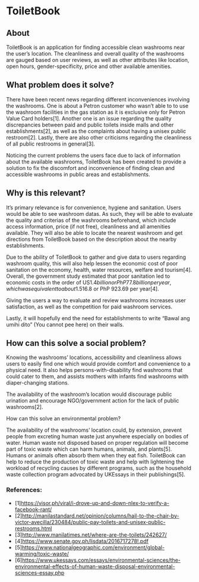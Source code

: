 # ToiletBook

## About

ToiletBook is an application for finding accessible clean washrooms near the user’s location. The cleanliness and overall quality of the washrooms are gauged based on user reviews, as well as other attributes like location, open hours, gender-specificity, price and other available amenities. 

## What problem does it solve?

There have been recent news regarding different inconveniences involving the washrooms. One is about a Petron customer who wasn’t able to to use the washroom facilities in the gas station as it is exclusive only for Petron Value Card holders[1]. Another one is an issue regarding the quality discrepancies between paid and public toilets inside malls and other establishments[2], as well as the complaints about having a unisex public restroom[2]. Lastly, there are also other criticisms regarding the cleanliness of all public restrooms in general[3].

Noticing the current problems the users face due to lack of information about the available washrooms, ToiletBook has been created to provide a solution to fix the discomfort and inconvenience of finding clean and accessible washrooms in public areas and establishments. 

## Why is this relevant?

It’s primary relevance is for convenience, hygiene and sanitation. Users would be able to see washroom datas. As such, they will be able to evaluate the quality and criterias of the washrooms beforehand, which include access information, price (if not free), cleanliness and all amenities available. They will also be able to locate the nearest washroom and get directions from ToiletBook based on the description about the nearby establishments.

Due to the ability of ToiletBook to gather and give data to users regarding washroom quality, this will also help lessen the economic cost of poor sanitation on the economy, health, water resources, welfare and tourism[4]. Overall, the government study estimated that poor sanitation led to economic costs in the order of US$1.4 billion or PhP 77.8 billion per year, which was equivalent to about 1.5% of GDP in 2005 and translated to per capita losses of US$16.8 or PhP 923.69 per year[4].

Giving the users a way to evaluate and review washrooms increases user satisfaction, as well as the competition for paid washroom services.

Lastly, it will hopefully end the need for establishments to write “Bawal ang umihi dito” (You cannot pee here) on their walls.

## How can this solve a social problem?

Knowing the washrooms’ locations, accessibility and cleanliness allows users to easily find one which would provide comfort and convenience to a physical need. It also helps persons-with-disability find washrooms that could cater to them, and assists mothers with infants find washrooms with diaper-changing stations.

The availability of the washroom’s location would discourage  public urination and encourage NGO/government action for the lack of public washrooms[2].

How can this solve an environmental problem?

The availability of the washrooms’ location could, by extension, prevent people from excreting human waste just anywhere especially on bodies of water. Human waste not disposed based on proper regulation will become part of toxic waste which can harm humans, animals, and plants[5]. Humans or animals often absorb them when they eat fish. ToiletBook can help to reduce the production of toxic waste and help with lightening the workload of recycling causes by different programs, such as the household waste collection program advocated by UKEssays in their publishings[5].

### References:
* [1]https://visor.ph/viral/i-drove-up-and-down-nlex-to-verify-a-facebook-rant/
* [2]http://manilastandard.net/opinion/columns/hail-to-the-chair-by-victor-avecilla/230484/public-pay-toilets-and-unisex-public-restrooms.html
* [3]http://www.manilatimes.net/where-are-the-toilets/242627/
* [4]https://www.senate.gov.ph/lisdata/2016717278!.pdf
* [5]https://www.nationalgeographic.com/environment/global-warming/toxic-waste/
* [6]https://www.ukessays.com/essays/environmental-sciences/the-environmental-effects-of-human-waste-disposal-environmental-sciences-essay.php
